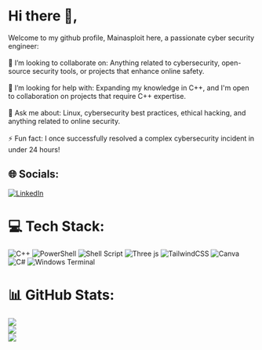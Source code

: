 # Hi there 👋,
Welcome to my github profile, Mainasploit here, a passionate cyber security engineer:<br><br>
🔭 I’m looking to collaborate on: Anything related to cybersecurity, open-source security tools, or projects that enhance online safety.<br><br>🤝 I’m looking for help with: Expanding my knowledge in C++, and I'm open to collaboration on projects that require C++ expertise.<br><br>💬 Ask me about: Linux, cybersecurity best practices, ethical hacking, and anything related to online security.<br><br>⚡ Fun fact: I once successfully resolved a complex cybersecurity incident in under 24 hours!


## 🌐 Socials:
[![LinkedIn](https://img.shields.io/badge/LinkedIn-%230077B5.svg?logo=linkedin&logoColor=white)](https://linkedin.com/in/mainasploit) 

# 💻 Tech Stack:
![C++](https://img.shields.io/badge/c++-%2300599C.svg?style=for-the-badge&logo=c%2B%2B&logoColor=white) ![PowerShell](https://img.shields.io/badge/PowerShell-%235391FE.svg?style=for-the-badge&logo=powershell&logoColor=white) ![Shell Script](https://img.shields.io/badge/shell_script-%23121011.svg?style=for-the-badge&logo=gnu-bash&logoColor=white) ![Three js](https://img.shields.io/badge/threejs-black?style=for-the-badge&logo=three.js&logoColor=white) ![TailwindCSS](https://img.shields.io/badge/tailwindcss-%2338B2AC.svg?style=for-the-badge&logo=tailwind-css&logoColor=white) ![Canva](https://img.shields.io/badge/Canva-%2300C4CC.svg?style=for-the-badge&logo=Canva&logoColor=white) ![C#](https://img.shields.io/badge/c%23-%23239120.svg?style=for-the-badge&logo=c-sharp&logoColor=white) ![Windows Terminal](https://img.shields.io/badge/Windows%20Terminal-%234D4D4D.svg?style=for-the-badge&logo=windows-terminal&logoColor=white)
# 📊 GitHub Stats:
![](https://github-readme-stats.vercel.app/api?username=Mainasploit&theme=blueberry&hide_border=false&include_all_commits=false&count_private=false)<br/>
![](https://github-readme-streak-stats.herokuapp.com/?user=Mainasploit&theme=blueberry&hide_border=false)<br/>
![](https://github-readme-stats.vercel.app/api/top-langs/?username=Mainasploit&theme=blueberry&hide_border=false&include_all_commits=false&count_private=false&layout=compact)

<!-- Proudly created with GPRM ( https://gprm.itsvg.in ) -->
